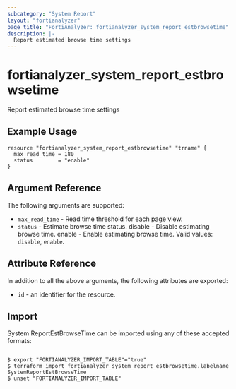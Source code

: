 ```yaml
---
subcategory: "System Report"
layout: "fortianalyzer"
page_title: "FortiAnalyzer: fortianalyzer_system_report_estbrowsetime"
description: |-
  Report estimated browse time settings
---
```


# fortianalyzer_system_report_estbrowsetime
Report estimated browse time settings

## Example Usage

```hcl
resource "fortianalyzer_system_report_estbrowsetime" "trname" {
  max_read_time = 180
  status        = "enable"
}
```

## Argument Reference


The following arguments are supported:


* `max_read_time` - Read time threshold for each page view.
* `status` - Estimate browse time status. disable - Disable estimating browse time. enable - Enable estimating browse time. Valid values: `disable`, `enable`.



## Attribute Reference

In addition to all the above arguments, the following attributes are exported:
* `id` - an identifier for the resource.

## Import

System ReportEstBrowseTime can be imported using any of these accepted formats:
```

$ export "FORTIANALYZER_IMPORT_TABLE"="true"
$ terraform import fortianalyzer_system_report_estbrowsetime.labelname SystemReportEstBrowseTime
$ unset "FORTIANALYZER_IMPORT_TABLE"
```

